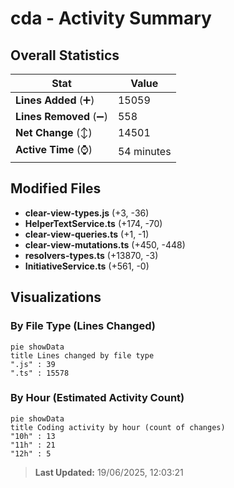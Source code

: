 # cda - Activity Summary 

## Overall Statistics

| Stat                   | Value                                                             |
| ---------------------- | ----------------------------------------------------------------- |
| **Lines Added** (➕)   | 15059                                          |
| **Lines Removed** (➖) | 558                                        |
| **Net Change** (↕)    | 14501                |
| **Active Time** (⌚)   | 54 minutes |


## Modified Files
- **clear-view-types.js** (+3, -36)
- **HelperTextService.ts** (+174, -70)
- **clear-view-queries.ts** (+1, -1)
- **clear-view-mutations.ts** (+450, -448)
- **resolvers-types.ts** (+13870, -3)
- **InitiativeService.ts** (+561, -0)

## Visualizations

### By File Type (Lines Changed)

```mermaid
pie showData
title Lines changed by file type
".js" : 39
".ts" : 15578
```

### By Hour (Estimated Activity Count)

```mermaid
pie showData
title Coding activity by hour (count of changes)
"10h" : 13
"11h" : 21
"12h" : 5
```


> **Last Updated:** 19/06/2025, 12:03:21